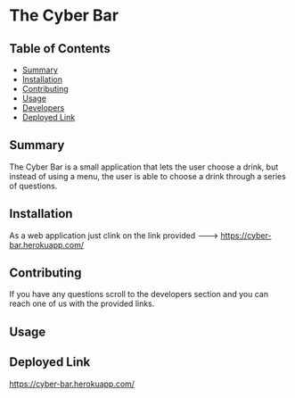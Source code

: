 # The Cyber Bar

## Table of Contents 
 - [Summary](#summary)
 - [Installation](#installation)
 - [Contributing](#contributing)
 - [Usage](#usage)
 - [Developers](#developers)
 - [Deployed Link](#deployed-link)

 ## Summary 
The Cyber Bar is a small application that lets the user choose a drink, but instead of using a menu, the user is able to choose a drink through a series of questions. 

 ## Installation
As a web application just clink on the link provided ---> https://cyber-bar.herokuapp.com/

 ## Contributing
If you have any questions scroll to the developers section and you can reach one of us with the provided links.

 ## Usage

 ## Deployed Link
 https://cyber-bar.herokuapp.com/
